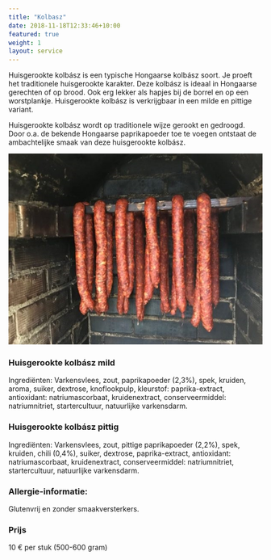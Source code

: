 ```yaml
---
title: "Kolbasz"
date: 2018-11-18T12:33:46+10:00
featured: true
weight: 1
layout: service
---
```


Huisgerookte kolbász is een typische Hongaarse kolbász soort. Je proeft het traditionele huisgerookte karakter. Deze kolbász is ideaal in Hongaarse gerechten of op brood. Ook erg lekker als hapjes bij de borrel en op een worstplankje. Huisgerookte kolbász is verkrijgbaar in een milde en pittige variant.

Huisgerookte kolbász wordt op traditionele wijze gerookt en gedroogd. Door o.a. de bekende Hongaarse paprikapoeder toe te voegen ontstaat de ambachtelijke smaak van deze huisgerookte kolbász.

![Kolbasz](/images/Kolbasz2.jpg)

### Huisgerookte kolbász mild

Ingrediënten: Varkensvlees, zout, paprikapoeder (2,3%), spek, kruiden, aroma, suiker, dextrose, knoflookpulp, kleurstof: paprika-extract, antioxidant: natriumascorbaat, kruidenextract, conserveermiddel: natriumnitriet, startercultuur, natuurlijke varkensdarm.

### Huisgerookte kolbász pittig

Ingrediënten: Varkensvlees, zout, pittige paprikapoeder (2,2%), spek, kruiden, chili (0,4%), suiker, dextrose, paprika-extract, antioxidant: natriumascorbaat, kruidenextract, conserveermiddel: natriumnitriet, startercultuur, natuurlijke varkensdarm.

### Allergie-informatie:

Glutenvrij en zonder smaakversterkers.

### Prijs

10 € per stuk (500-600 gram)
